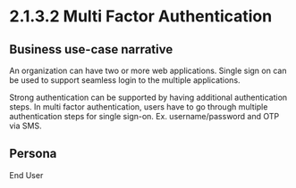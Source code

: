 # 2.1.3.2 Multi Factor Authentication

## Business use-case narrative
An organization can have two or more web applications. Single sign on can be used to support seamless login to the 
multiple applications.

Strong authentication can be supported by having additional authentication steps. In multi factor authentication, 
users have to go through multiple authentication steps for single sign-on. 
Ex. username/password and OTP via SMS.

## Persona
End User
